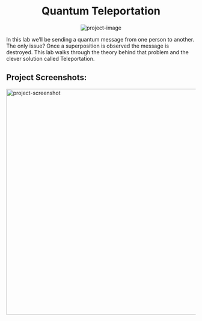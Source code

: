 <h1 align="center" id="title">Quantum Teleportation</h1>

<p align="center"><img src="https://socialify.git.ci/Vaishakgkumar/IBM-Quantum-Spring-Challenge-2023/image?language=1&amp;name=1&amp;owner=1&amp;pattern=Signal&amp;stargazers=1&amp;theme=Auto" alt="project-image"></p>

<p id="description">In this lab we’ll be sending a quantum message from one person to another. The only issue? Once a superposition is observed the message is destroyed. This lab walks through the theory behind that problem and the clever solution called Teleportation.</p>

<h2>Project Screenshots:</h2>

<img src="https://imgur.com/a/Bc3ugdZ" alt="project-screenshot" width="700" height="600/">
